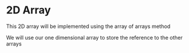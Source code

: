 # 2D Array
This 2D array will be implemented using the array of arrays method

We will use our one dimensional array to store the reference to the other arrays